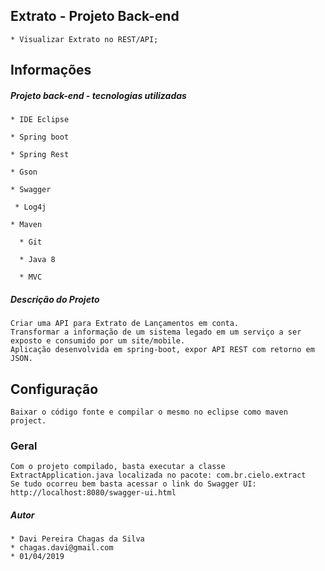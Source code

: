 ## Extrato - Projeto Back-end

	* Visualizar Extrato no REST/API;

## Informações

##### Projeto back-end - tecnologias utilizadas
	
  	* IDE Eclipse
  
  	* Spring boot
  
  	* Spring Rest
  
  	* Gson
  
  	* Swagger
  
 	 * Log4j
  
  	* Maven
  
	  * Git
  
	  * Java 8
  
	  * MVC
	
##### Descrição do Projeto
	Criar uma API para Extrato de Lançamentos em conta.
	Transformar a informação de um sistema legado em um serviço a ser exposto e consumido por um site/mobile.
  	Aplicação desenvolvida em spring-boot, expor API REST com retorno em JSON.
	

## Configuração
  	Baixar o código fonte e compilar o mesmo no eclipse como maven project.

### Geral

	Com o projeto compilado, basta executar a classe ExtractApplication.java localizada no pacote: com.br.cielo.extract
	Se tudo ocorreu bem basta acessar o link do Swagger UI: http://localhost:8080/swagger-ui.html

##### Autor

	* Davi Pereira Chagas da Silva
	* chagas.davi@gmail.com
	* 01/04/2019
